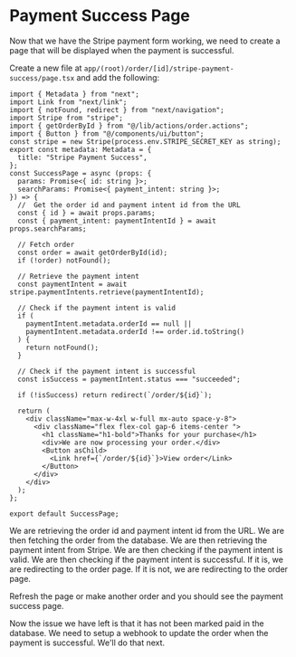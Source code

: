 # Payment Success Page

Now that we have the Stripe payment form working, we need to create a page that will be displayed when the payment is successful.

Create a new file at `app/(root)/order/[id]/stripe-payment-success/page.tsx` and add the following:

```tsx
import { Metadata } from "next";
import Link from "next/link";
import { notFound, redirect } from "next/navigation";
import Stripe from "stripe";
import { getOrderById } from "@/lib/actions/order.actions";
import { Button } from "@/components/ui/button";
const stripe = new Stripe(process.env.STRIPE_SECRET_KEY as string);
export const metadata: Metadata = {
  title: "Stripe Payment Success",
};
const SuccessPage = async (props: {
  params: Promise<{ id: string }>;
  searchParams: Promise<{ payment_intent: string }>;
}) => {
  //  Get the order id and payment intent id from the URL
  const { id } = await props.params;
  const { payment_intent: paymentIntentId } = await props.searchParams;

  // Fetch order
  const order = await getOrderById(id);
  if (!order) notFound();

  // Retrieve the payment intent
  const paymentIntent = await stripe.paymentIntents.retrieve(paymentIntentId);

  // Check if the payment intent is valid
  if (
    paymentIntent.metadata.orderId == null ||
    paymentIntent.metadata.orderId !== order.id.toString()
  ) {
    return notFound();
  }

  // Check if the payment intent is successful
  const isSuccess = paymentIntent.status === "succeeded";

  if (!isSuccess) return redirect(`/order/${id}`);

  return (
    <div className="max-w-4xl w-full mx-auto space-y-8">
      <div className="flex flex-col gap-6 items-center ">
        <h1 className="h1-bold">Thanks for your purchase</h1>
        <div>We are now processing your order.</div>
        <Button asChild>
          <Link href={`/order/${id}`}>View order</Link>
        </Button>
      </div>
    </div>
  );
};

export default SuccessPage;
```

We are retrieving the order id and payment intent id from the URL. We are then fetching the order from the database. We are then retrieving the payment intent from Stripe. We are then checking if the payment intent is valid. We are then checking if the payment intent is successful. If it is, we are redirecting to the order page. If it is not, we are redirecting to the order page.

Refresh the page or make another order and you should see the payment success page.

Now the issue we have left is that it has not been marked paid in the database. We need to setup a webhook to update the order when the payment is successful. We'll do that next.
